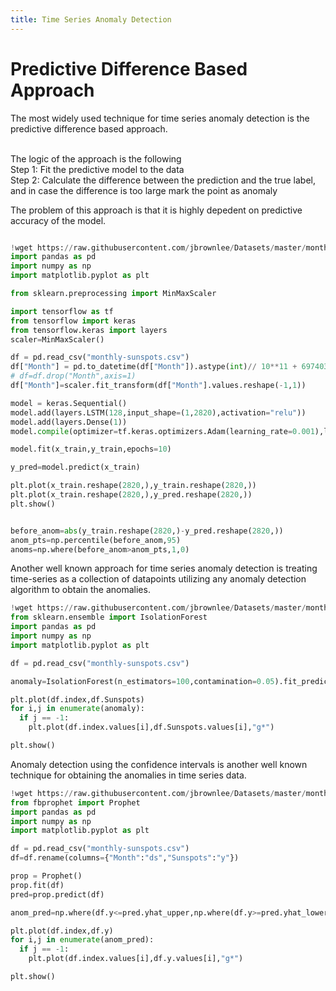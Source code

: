 ```yaml
---
title: Time Series Anomaly Detection
---
```


<script src="https://polyfill.io/v3/polyfill.min.js?features=es6"></script>
<script type="text/javascript" id="MathJax-script" async
  src="https://cdn.jsdelivr.net/npm/mathjax@3/es5/tex-chtml.js">
</script>

<body>
<h1>Predictive Difference Based Approach</h1>
The most widely used technique for time series anomaly detection is the predictive difference based approach.<br><br>

The logic of the approach is the following<br>
Step 1: Fit the predictive model to the data<br>
Step 2: Calculate the difference between the prediction and the true label, and in case the difference is too large mark the point as anomaly<br>

The problem of this approach is that it is highly depedent on predictive accuracy of the model.<br>


</body>

```python

!wget https://raw.githubusercontent.com/jbrownlee/Datasets/master/monthly-sunspots.csv
import pandas as pd
import numpy as np
import matplotlib.pyplot as plt

from sklearn.preprocessing import MinMaxScaler

import tensorflow as tf
from tensorflow import keras
from tensorflow.keras import layers
scaler=MinMaxScaler()

df = pd.read_csv("monthly-sunspots.csv")
df["Month"] = pd.to_datetime(df["Month"]).astype(int)// 10**11 + 69740352
# df=df.drop("Month",axis=1)
df["Month"]=scaler.fit_transform(df["Month"].values.reshape(-1,1))

model = keras.Sequential()
model.add(layers.LSTM(128,input_shape=(1,2820),activation="relu"))
model.add(layers.Dense(1))
model.compile(optimizer=tf.keras.optimizers.Adam(learning_rate=0.001),loss=tf.keras.losses.MeanSquaredError())

model.fit(x_train,y_train,epochs=10)

y_pred=model.predict(x_train)

plt.plot(x_train.reshape(2820,),y_train.reshape(2820,))
plt.plot(x_train.reshape(2820,),y_pred.reshape(2820,))
plt.show()


before_anom=abs(y_train.reshape(2820,)-y_pred.reshape(2820,))
anom_pts=np.percentile(before_anom,95)
anoms=np.where(before_anom>anom_pts,1,0)
```

<body>
Another well known approach for time series anomaly detection is treating time-series as a collection of datapoints utilizing any anomaly detection algorithm to obtain the anomalies.</br>
</body>

```python
!wget https://raw.githubusercontent.com/jbrownlee/Datasets/master/monthly-sunspots.csv
from sklearn.ensemble import IsolationForest
import pandas as pd
import numpy as np
import matplotlib.pyplot as plt

df = pd.read_csv("monthly-sunspots.csv")

anomaly=IsolationForest(n_estimators=100,contamination=0.05).fit_predict(df["Sunspots"].values.reshape(-1,1))

plt.plot(df.index,df.Sunspots)
for i,j in enumerate(anomaly):
  if j == -1:
    plt.plot(df.index.values[i],df.Sunspots.values[i],"g*")

plt.show()
```

<body>
Anomaly detection using the confidence intervals is another well known technique for obtaining the anomalies in time series data.<br>
</body>

```python
!wget https://raw.githubusercontent.com/jbrownlee/Datasets/master/monthly-sunspots.csv
from fbprophet import Prophet
import pandas as pd
import numpy as np
import matplotlib.pyplot as plt

df = pd.read_csv("monthly-sunspots.csv")
df=df.rename(columns={"Month":"ds","Sunspots":"y"})

prop = Prophet()
prop.fit(df)
pred=prop.predict(df)

anom_pred=np.where(df.y<=pred.yhat_upper,np.where(df.y>=pred.yhat_lower,1,-1),-1)

plt.plot(df.index,df.y)
for i,j in enumerate(anom_pred):
  if j == -1:
    plt.plot(df.index.values[i],df.y.values[i],"g*")

plt.show()
```
<body>
</body>